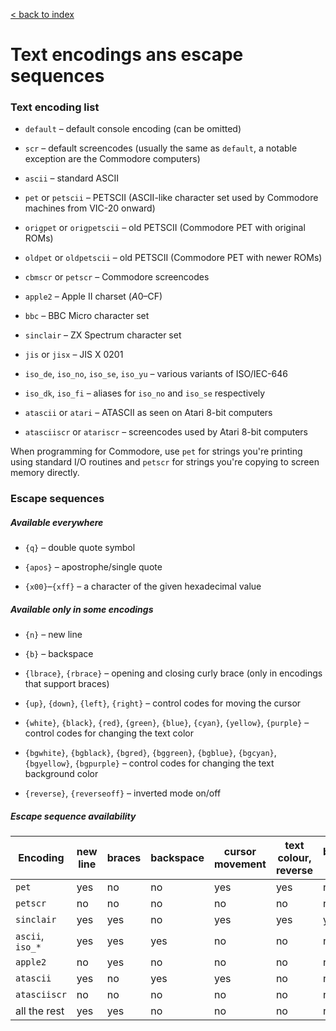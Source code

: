 [< back to index](../README.md)

# Text encodings ans escape sequences

### Text encoding list

* `default` – default console encoding (can be omitted)

* `scr` – default screencodes
(usually the same as `default`, a notable exception are the Commodore computers)

* `ascii` – standard ASCII

* `pet` or `petscii` – PETSCII (ASCII-like character set used by Commodore machines from VIC-20 onward)

* `origpet` or `origpetscii` – old PETSCII (Commodore PET with original ROMs)

* `oldpet` or `oldpetscii` – old PETSCII (Commodore PET with newer ROMs)

* `cbmscr` or `petscr` – Commodore screencodes

* `apple2` – Apple II charset ($A0–$CF)

* `bbc` – BBC Micro character set

* `sinclair` – ZX Spectrum character set

* `jis` or `jisx` – JIS X 0201

* `iso_de`, `iso_no`, `iso_se`, `iso_yu` – various variants of ISO/IEC-646
 
* `iso_dk`, `iso_fi` – aliases for `iso_no` and `iso_se` respectively
 
* `atascii` or `atari` – ATASCII as seen on Atari 8-bit computers
 
* `atasciiscr` or `atariscr` – screencodes used by Atari 8-bit computers

When programming for Commodore,
use `pet` for strings you're printing using standard I/O routines
and `petscr` for strings you're copying to screen memory directly.

### Escape sequences

##### Available everywhere

* `{q}` – double quote symbol

* `{apos}` – apostrophe/single quote

* `{x00}`–`{xff}` – a character of the given hexadecimal value

##### Available only in some encodings

* `{n}` – new line

* `{b}` – backspace

* `{lbrace}`, `{rbrace}` – opening and closing curly brace (only in encodings that support braces)

* `{up}`, `{down}`, `{left}`, `{right}` – control codes for moving the cursor

* `{white}`, `{black}`, `{red}`, `{green}`, `{blue}`, `{cyan}`, `{yellow}`, `{purple}` – 
control codes for changing the text color

* `{bgwhite}`, `{bgblack}`, `{bgred}`, `{bggreen}`, `{bgblue}`, `{bgcyan}`, `{bgyellow}`, `{bgpurple}` – 
control codes for changing the text background color

* `{reverse}`, `{reverseoff}` – inverted mode on/off

##### Escape sequence availability

Encoding | new line | braces | backspace | cursor movement | text colour, reverse | background colour  
--|--|--|--|--|--|--  
`pet`              | yes | no  | no  | yes | yes | no  
`petscr`           | no  | no  | no  | no  | no  | no  
`sinclair`         | yes | yes | no  | yes | yes | yes  
`ascii`, `iso_*`   | yes | yes | yes | no  | no  | no  
`apple2`           | no  | yes | no  | no  | no  | no  
`atascii`          | yes | no  | yes | yes | no  | no  
`atasciiscr`       | no  | no  | no  | no  | no  | no  
all the rest       | yes | yes | no  | no  | no  | no
